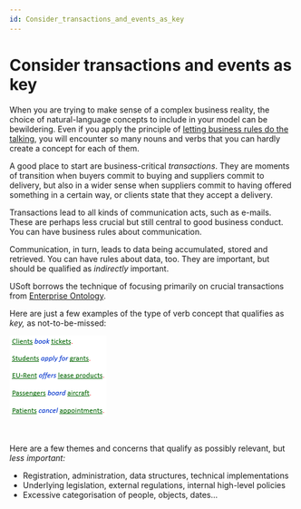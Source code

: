 ```yaml
---
id: Consider_transactions_and_events_as_key
---
```


# Consider transactions and events as key

When you are trying to make sense of a complex business reality, the choice of natural-language concepts to include in your model can be bewildering. Even if you apply the principle of [letting business rules do the talking](/docs/Business%20rules/How%20to%20model%20a%20vocabulary%20successfully/Let%20business%20rules%20do%20the%20talking.md), you will encounter so many nouns and verbs that you can hardly create a concept for each of them.

A good place to start are business-critical *transactions*. They are moments of transition when buyers commit to buying and suppliers commit to delivery, but also in a wider sense when suppliers commit to having offered something in a certain way, or clients state that they accept a delivery.

Transactions lead to all kinds of communication acts, such as e-mails. These are perhaps less crucial but still central to good business conduct. You can have business rules about communication.

Communication, in turn, leads to data being accumulated, stored and retrieved. You can have rules about data, too. They are important, but should be qualified as *indirectly* important.

USoft borrows the technique of focusing primarily on crucial transactions from [Enterprise Ontology](/docs/Business%20rules/Positioning%20business%20rules/Enterprise%20Ontology.md).

Here are just a few examples of the type of verb concept that qualifies as *key,* as not-to-be-missed:

![](./assets/2731c39e-3c25-4d53-badf-bf0de9ad8325.png)

 

Here are a few themes and concerns that qualify as possibly relevant, but *less important:*

- Registration, administration, data structures, technical implementations
- Underlying legislation, external regulations, internal high-level policies
- Excessive categorisation of people, objects, dates...